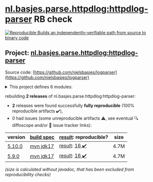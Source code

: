 [nl.basjes.parse.httpdlog:httpdlog-parser](https://central.sonatype.com/artifact/nl.basjes.parse.httpdlog/httpdlog-parser/5.10.0/versions) RB check
=======

[![Reproducible Builds](https://reproducible-builds.org/images/logos/rb.svg) an independently-verifiable path from source to binary code](https://reproducible-builds.org/)

## Project: [nl.basjes.parse.httpdlog:httpdlog-parser](https://central.sonatype.com/artifact/nl.basjes.parse.httpdlog/httpdlog-parser/5.10.0/versions)

Source code: [https://github.com/nielsbasjes/logparser](https://github.com/nielsbasjes/logparser)

<details><summary>This project defines 6 modules:</summary>

* [nl.basjes.parse.httpdlog:httpdlog](https://central.sonatype.com/artifact/nl.basjes.parse.httpdlog/httpdlog/5.10.0)
* [nl.basjes.parse.httpdlog:httpdlog-inputformat](https://central.sonatype.com/artifact/nl.basjes.parse.httpdlog/httpdlog-inputformat/5.10.0)
* [nl.basjes.parse.httpdlog:httpdlog-parser](https://central.sonatype.com/artifact/nl.basjes.parse.httpdlog/httpdlog-parser/5.10.0)
* [nl.basjes.parse.httpdlog:httpdlog-serde](https://central.sonatype.com/artifact/nl.basjes.parse.httpdlog/httpdlog-serde/5.10.0)
* [nl.basjes.parse:parser-core](https://central.sonatype.com/artifact/nl.basjes.parse/parser-core/5.10.0)
* [nl.basjes.parse:parser-parent](https://central.sonatype.com/artifact/nl.basjes.parse/parser-parent/5.10.0)
</details>

rebuilding **2 releases** of nl.basjes.parse.httpdlog:httpdlog-parser:
- **2** releases were found successfully **fully reproducible** (100% reproducible artifacts :heavy_check_mark:),
- 0 had issues (some unreproducible artifacts :warning:, see eventual :mag: diffoscope and/or :memo: issue tracker links):

| version | [build spec](/BUILDSPEC.md) | [result](https://reproducible-builds.org/docs/jvm/): reproducible? | size |
| -- | --------- | ------ | -- |
| [5.10.0](https://central.sonatype.com/artifact/nl.basjes.parse.httpdlog/httpdlog-parser/5.10.0/pom) | [mvn jdk17](httpdlog-parser-5.10.0.buildspec) | [result](parser-parent-5.10.0.buildinfo): [16 :heavy_check_mark: ](parser-parent-5.10.0.buildcompare) | 4.7M |
| [5.9.0](https://central.sonatype.com/artifact/nl.basjes.parse.httpdlog/httpdlog-parser/5.9.0/pom) | [mvn jdk17](httpdlog-parser-5.9.0.buildspec) | [result](parser-parent-5.9.0.buildinfo): [16 :heavy_check_mark: ](parser-parent-5.9.0.buildcompare) | 4.7M |

<i>(size is calculated without javadoc, that has been excluded from reproducibility checks)</i>
